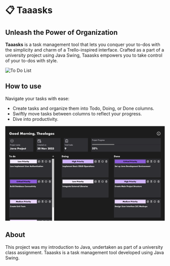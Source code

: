 # 📋 Taaasks

## Unleash the Power of Organization

**Taaasks** is a task management tool that lets you conquer your to-dos with the simplicity and charm of a Trello-inspired interface. Crafted as a part of a university project using Java Swing, Taaasks empowers you to take control of your to-dos with style.

![To Do List](https://media3.giphy.com/media/3oKHWtXlzTHeuVewtq/giphy.gif)


## How to use

Navigate your tasks with ease:

- Create tasks and organize them into Todo, Doing, or Done columns.
- Swiftly move tasks between columns to reflect your progress.
- Dive into productivity.

![TaskMaster in Action](./app-screenshot.png)

## About

This project was my introduction to Java, undertaken as part of a university class assignment. Taaasks is a task management tool developed using Java Swing.

